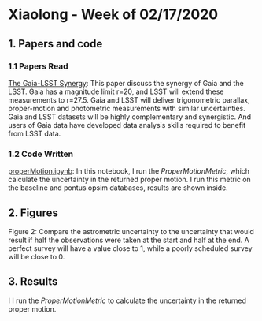 # Xiaolong - Week of 02/17/2020

## 1. Papers and code

### 1.1 Papers Read

[The Gaia-LSST Synergy](https://arxiv.org/abs/1502.06555): This paper discuss the synergy of Gaia and the LSST. Gaia has a magnitude limit r=20, and LSST will extend these measurements to r=27.5. Gaia and LSST will deliver trigonometric parallax, proper-motion and photometric measurements with similar uncertainties. Gaia and LSST datasets will be highly complementary and synergistic. And users of Gaia data have developed data analysis skills required to benefit from LSST data. 



### 1.2 Code Written

[properMotion.ipynb](): In this notebook, I run the *ProperMotionMetric*,  which calculate the uncertainty in the returned proper motion. I run this metric on the baseline and pontus opsim databases,  results are shown inside.



## 2. Figures





Figure 2: Compare the astrometric uncertainty to the uncertainty that would result if half the observations were taken at the start and half at the end. A perfect survey will have a value close to 1, while a poorly scheduled survey will be close to 0.



## 3. Results

I I run the *ProperMotionMetric* to calculate the uncertainty in the returned proper motion.